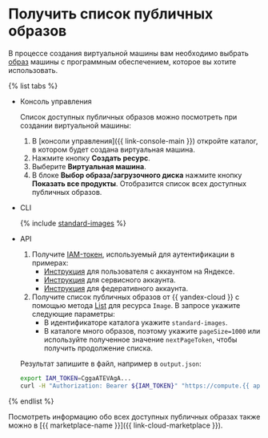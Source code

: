 # Получить список публичных образов

В процессе создания виртуальной машины вам необходимо выбрать [образ](../../concepts/image.md) машины с программным обеспечением, которое вы хотите использовать.

{% list tabs %}

- Консоль управления

  Список доступных публичных образов можно посмотреть при создании виртуальной машины:

  1. В [консоли управления]({{ link-console-main }}) откройте каталог, в котором будет создана виртуальная машина.
  1. Нажмите кнопку **Создать ресурс**.
  1. Выберите **Виртуальная машина**.
  1. В блоке **Выбор образа/загрузочного диска** нажмите кнопку **Показать все продукты**. Отобразится список всех доступных публичных образов.

- CLI

  {% include [standard-images](../../../_includes/standard-images.md) %}

- API

  1. Получите [IAM-токен](../../../iam/concepts/authorization/iam-token.md), используемый для аутентификации в примерах:
     * [Инструкция](../../../iam/operations/iam-token/create.md) для пользователя с аккаунтом на Яндексе.
     * [Инструкция](../../../iam/operations/iam-token/create-for-sa.md) для сервисного аккаунта.
     * [Инструкция](../../../iam/operations/iam-token/create-for-federation.md) для федеративного аккаунта.
  1. Получите список публичных образов от {{ yandex-cloud }} с помощью метода [List](../../api-ref/Image/list.md) для ресурса `Image`. В запросе укажите следующие параметры:
     * В идентификаторе каталога укажите `standard-images`.
     * В каталоге много образов, поэтому укажите `pageSize=1000` или используйте полученное значение `nextPageToken`, чтобы получить продолжение списка.

    Результат запишите в файл, например в `output.json`:

    ```bash
    export IAM_TOKEN=CggaATEVAgA...
    curl -H "Authorization: Bearer ${IAM_TOKEN}" "https://compute.{{ api-host }}/compute/v1/images?folderId=standard-images&pageSize=1000" > output.json
    ```

{% endlist %}

Посмотреть информацию обо всех доступных публичных образах также можно в [{{ marketplace-name }}]({{ link-cloud-marketplace }}).